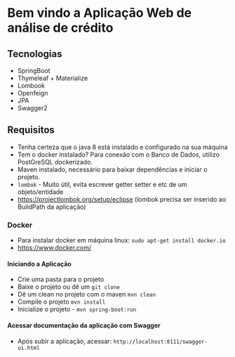# Bem vindo a Aplicação Web de análise de crédito

## Tecnologias
 - SpringBoot
 - Thymeleaf + Materialize
 - Lombook 
 - Openfeign
 - JPA
 - Swagger2

## Requisitos
 - Tenha certeza que o java 8 está instalado e configurado na sua máquina
 - Tem o docker instalado? Para conexão com o Banco de Dados, utilizo PostGreSQL dockerizado.
 - Maven instalado, necessário para baixar dependências e iniciar o projeto.
 - `lombok` - Muito útil, evita escrever getter setter e etc de um objeto/entidade
 - https://projectlombok.org/setup/eclipse (lombok precisa ser inserido ao BuildPath da aplicação)
 
### Docker
 - Para instalar docker em máquina linux: `sudo apt-get install docker.io`
 - https://www.docker.com/
 
 
#### Iniciando a Aplicação
 - Crie uma pasta para o projeto
 - Baixe o projeto ou dê um `git clone`
 - Dê um clean no projeto com o maven `mvn clean`
 - Compile o projeto `mvn install`
 - Inicialize o projeto - `mvn spring-boot:run`
 
 
#### Acessar documentação da aplicação com Swagger
 - Após subir a aplicação, acessar: `http://localhost:8111/swagger-ui.html`
